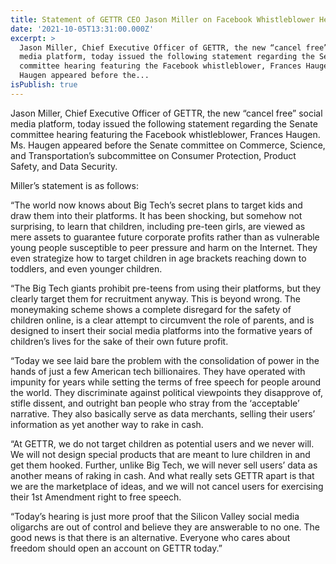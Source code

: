 ```yaml
---
title: Statement of GETTR CEO Jason Miller on Facebook Whistleblower Hearing
date: '2021-10-05T13:31:00.000Z'
excerpt: >
  Jason Miller, Chief Executive Officer of GETTR, the new “cancel free” social
  media platform, today issued the following statement regarding the Senate
  committee hearing featuring the Facebook whistleblower, Frances Haugen. Ms.
  Haugen appeared before the...
isPublish: true
---
```


Jason Miller, Chief Executive Officer of GETTR, the new “cancel free” social media platform, today issued the following statement regarding the Senate committee hearing featuring the Facebook whistleblower, Frances Haugen. Ms. Haugen appeared before the Senate committee on Commerce, Science, and Transportation’s subcommittee on Consumer Protection, Product Safety, and Data Security.

Miller’s statement is as follows:

“The world now knows about Big Tech’s secret plans to target kids and draw them into their platforms. It has been shocking, but somehow not surprising, to learn that children, including pre-teen girls, are viewed as mere assets to guarantee future corporate profits rather than as vulnerable young people susceptible to peer pressure and harm on the Internet. They even strategize how to target children in age brackets reaching down to toddlers, and even younger children.

“The Big Tech giants prohibit pre-teens from using their platforms, but they clearly target them for recruitment anyway. This is beyond wrong. The moneymaking scheme shows a complete disregard for the safety of children online, is a clear attempt to circumvent the role of parents, and is designed to insert their social media platforms into the formative years of children’s lives for the sake of their own future profit.

“Today we see laid bare the problem with the consolidation of power in the hands of just a few American tech billionaires. They have operated with impunity for years while setting the terms of free speech for people around the world. They discriminate against political viewpoints they disapprove of, stifle dissent, and outright ban people who stray from the ‘acceptable’ narrative. They also basically serve as data merchants, selling their users’ information as yet another way to rake in cash.

“At GETTR, we do not target children as potential users and we never will. We will not design special products that are meant to lure children in and get them hooked. Further, unlike Big Tech, we will never sell users’ data as another means of raking in cash. And what really sets GETTR apart is that we are the marketplace of ideas, and we will not cancel users for exercising their 1st Amendment right to free speech.

“Today’s hearing is just more proof that the Silicon Valley social media oligarchs are out of control and believe they are answerable to no one. The good news is that there is an alternative. Everyone who cares about freedom should open an account on GETTR today.”
